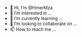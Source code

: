 - 👋 Hi, I’m @HmerMza
- 👀 I’m interested in ...
- 🌱 I’m currently learning ...
- 💞️ I’m looking to collaborate on ...
- 📫 How to reach me ...

<!---
HmerMza/HmerMza is a ✨ special ✨ repository because its `README.md` (this file) appears on your GitHub profile.
You can click the Preview link to take a look at your changes.
--->

